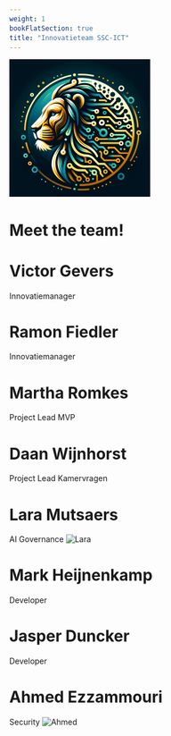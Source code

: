 ```yaml
---
weight: 1
bookFlatSection: true
title: "Innovatieteam SSC-ICT"
---
```


![logo](/LL-logo.png)
# Meet the team!

# Victor Gevers
Innovatiemanager 

# Ramon Fiedler
Innovatiemanager

# Martha Romkes
Project Lead MVP

# Daan Wijnhorst 
Project Lead Kamervragen

# Lara Mutsaers
AI Governance
<img src="/MutsaersLara.jpg" alt="Lara" width="100">

# Mark Heijnenkamp
Developer

# Jasper Duncker
Developer

# Ahmed Ezzammouri
Security
<img src="/EzzamouriAhmed.jpg" alt="Ahmed" width="100">


